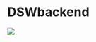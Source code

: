 # DSWbackend
[![](https://mermaid.ink/img/pako:eNptlF1PwjAUhv9K0ys1QNYBUhZvjCZqgoZAuDHclLZIA7RLP4yI_HfbDcYK68W2Puf0Padvt-0hVYzDDNINMeZZkC9NtnMJ_GBCc2qFkmAyKsnMcA0e_tpt8KqMvWQvjkcwA4KFhwgthTb2g2x5RH3ta8ikKOdjrXKu7Q74ImfBOh0pSkKnZeQ0i_Onllh-nVzJ3PnQWAt6bGLC_crvSueU1hg8FylcLNzZlwCABZHrR0qVk_aEcrfYCLO6uS3Bob62cLFarLm0jWlV21Uq8HbHXYZh_K6dueaEMc2NaVT2HtRl8wCuFZi3c5aHK2tQOZkctRc7H4b0hx7TSKU8s0ijQLFADUWr66cUadQCl041hsImn1acrt-aoHLHgz3AFtxyvSWC-Q-qqDiHdsX9ew0z_8j4kriNncO5DKnEWTXdSQozqx1vQVeYefwEYbYkG-NpTiTM9vAHZgihDhokSdIfDHG3O8S9Ftx5nOAOTnCKk2Gvh9Nemh5a8FcpL5F07nGK-miI7tEAJyjtFnqfRbAsypmwSr8f_wHhdvgH1PQ_mQ?type=png)](https://mermaid.live/edit#pako:eNptlF1PwjAUhv9K0ys1QNYBUhZvjCZqgoZAuDHclLZIA7RLP4yI_HfbDcYK68W2Puf0Padvt-0hVYzDDNINMeZZkC9NtnMJ_GBCc2qFkmAyKsnMcA0e_tpt8KqMvWQvjkcwA4KFhwgthTb2g2x5RH3ta8ikKOdjrXKu7Q74ImfBOh0pSkKnZeQ0i_Onllh-nVzJ3PnQWAt6bGLC_crvSueU1hg8FylcLNzZlwCABZHrR0qVk_aEcrfYCLO6uS3Bob62cLFarLm0jWlV21Uq8HbHXYZh_K6dueaEMc2NaVT2HtRl8wCuFZi3c5aHK2tQOZkctRc7H4b0hx7TSKU8s0ijQLFADUWr66cUadQCl041hsImn1acrt-aoHLHgz3AFtxyvSWC-Q-qqDiHdsX9ew0z_8j4kriNncO5DKnEWTXdSQozqx1vQVeYefwEYbYkG-NpTiTM9vAHZgihDhokSdIfDHG3O8S9Ftx5nOAOTnCKk2Gvh9Nemh5a8FcpL5F07nGK-miI7tEAJyjtFnqfRbAsypmwSr8f_wHhdvgH1PQ_mQ)
